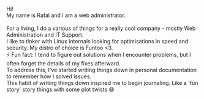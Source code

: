 Hi!
<br>
My name is Rafal and I am a web administrator.
<br><br>
For a living, I do a various of things for a really cool company - mostly Web Administration and IT Support.
<br>
I like to tinker with Linux internals looking for optimisations in speed and security. My distro of choice is Funtoo <3.
<br>
⚡ Fun fact: I tend to figure out solutions when I encounter problems, but I often forget the details of my fixes afterward.<br>
To address this, I've started writing things down in personal documentation to remember how I solved issues.<br>
This habit of writing things down inspired me to begin journaling. Like a 'fun story' story things with some plot twists 😄
<br><br><br>
